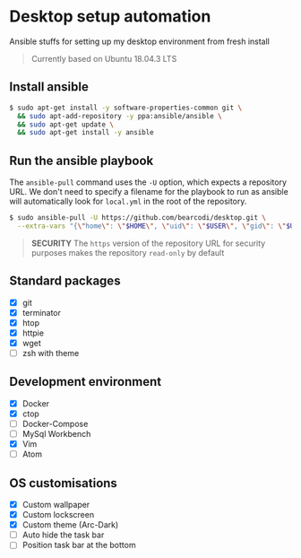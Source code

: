 # Desktop setup automation

Ansible stuffs for setting up my desktop environment from fresh install

> Currently based on Ubuntu 18.04.3 LTS

## Install ansible

```bash
$ sudo apt-get install -y software-properties-common git \
  && sudo apt-add-repository -y ppa:ansible/ansible \
  && sudo apt-get update \
  && sudo apt-get install -y ansible
```

## Run the ansible playbook

The `ansible-pull` command uses the `-U` option, which expects a repository URL. We don't need to specify a filename for the playbook to run as ansible will automatically look for `local.yml` in the root of the repository.

```bash
$ sudo ansible-pull -U https://github.com/bearcodi/desktop.git \
  --extra-vars "{\"home\": \"$HOME\", \"uid\": \"$USER\", \"gid\": \"$USER\"}"
```

> **SECURITY** The `https` version of the repository URL for security purposes makes the repository `read-only` by default

## Standard packages
 - [x] git
 - [x] terminator
 - [x] htop
 - [x] httpie
 - [x] wget
 - [ ] zsh with theme

## Development environment

 - [x] Docker
 - [x] ctop
 - [ ] Docker-Compose
 - [ ] MySql Workbench
 - [x] Vim
 - [ ] Atom
 
## OS customisations
 - [x] Custom wallpaper
 - [x] Custom lockscreen
 - [x] Custom theme (Arc-Dark)
 - [ ] Auto hide the task bar
 - [ ] Position task bar at the bottom
